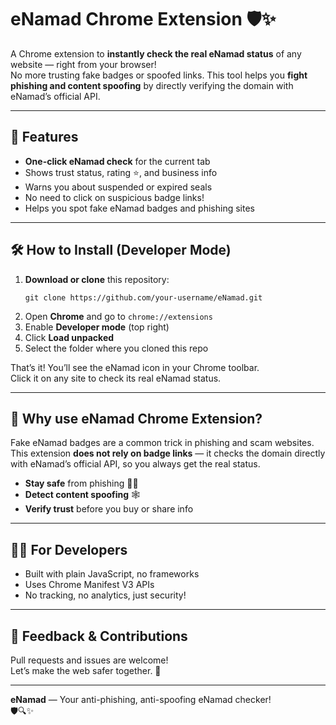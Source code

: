 # eNamad Chrome Extension 🛡️✨

A Chrome extension to **instantly check the real eNamad status** of any website — right from your browser!  
No more trusting fake badges or spoofed links. This tool helps you **fight phishing and content spoofing** by directly verifying the domain with eNamad’s official API.

---

## 🚀 Features

- **One-click eNamad check** for the current tab
- Shows trust status, rating ⭐, and business info
- Warns you about suspended or expired seals
- No need to click on suspicious badge links!
- Helps you spot fake eNamad badges and phishing sites

---

## 🛠️ How to Install (Developer Mode)

1. **Download or clone** this repository:
   ```
   git clone https://github.com/your-username/eNamad.git
   ```
2. Open **Chrome** and go to `chrome://extensions`
3. Enable **Developer mode** (top right)
4. Click **Load unpacked**
5. Select the folder where you cloned this repo

That’s it! You’ll see the eNamad icon in your Chrome toolbar.  
Click it on any site to check its real eNamad status.

---

## 🤔 Why use eNamad Chrome Extension?

Fake eNamad badges are a common trick in phishing and scam websites.  
This extension **does not rely on badge links** — it checks the domain directly with eNamad’s official API, so you always get the real status.

- **Stay safe** from phishing 🕵️‍♂️
- **Detect content spoofing** 🕸️
- **Verify trust** before you buy or share info

---

## 🧑‍💻 For Developers

- Built with plain JavaScript, no frameworks
- Uses Chrome Manifest V3 APIs
- No tracking, no analytics, just security!

---

## 📢 Feedback & Contributions

Pull requests and issues are welcome!  
Let’s make the web safer together. 🚦

---

**eNamad** — Your anti-phishing, anti-spoofing eNamad checker!  
🛡️🔍✨